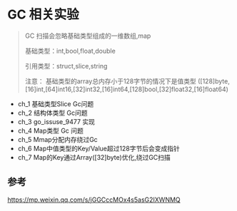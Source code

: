 # GC 相关实验
> GC 扫描会忽略基础类型组成的一维数组,map
> 
> 基础类型：int,bool,float,double
> 
> 引用类型：struct,slice,string
> 
> 注意： 基础类型的array总内存小于128字节的情况下是值类型 ([128]byte,[16]int,[64]int16,[32]int32,[16]int64,[128]bool,[32]float32,[16]float64)

- ch_1 基础类型Slice Gc问题  
- ch_2 结构体类型 Gc问题
- ch_3 go_issuse_9477 实现
- ch_4 Map类型 Gc 问题
- ch_5 Mmap分配内存绕过Gc
- ch_6 Map中值类型的Key/Value超过128字节后会变成指针
- ch_7 Map的Key通过Array([32]byte)优化,绕过GC扫描

## 参考
https://mp.weixin.qq.com/s/jGGCccMOx4s5asG2IXWNMQ
